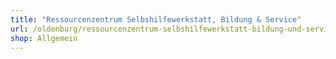 ```yaml
---
title: "Ressourcenzentrum Selbshilfewerkstatt, Bildung & Service"
url: /oldenburg/ressourcenzentrum-selbshilfewerkstatt-bildung-und-service/
shop: Allgemein
---
```

